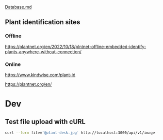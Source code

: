 
[Database.md](Database.md)

## Plant identification sites

### Offline

https://plantnet.org/en/2022/10/18/plntnet-offline-embedded-identify-plants-anywhere-without-connection/

### Online

https://www.kindwise.com/plant-id

https://plantnet.org/en/

# Dev

## Test file upload with cURL

```bash
curl --form file='@plant-desk.jpg' http://localhost:3000/api/v1/image -v
```
